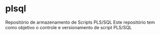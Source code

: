 # plsql
Repositório de armazenamento de Scripts PLS/SQL
Este repositório tem como objetivo o controle e versionamento de script PLS/SQL


